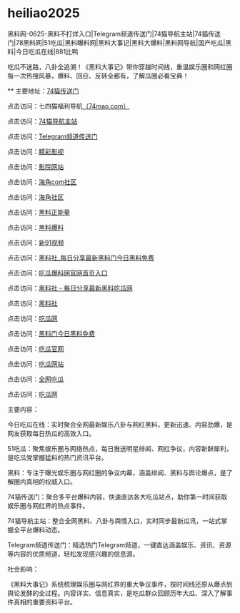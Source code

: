 # heiliao2025
黑料网-0625-黑料不打烊入口|Telegram频道传送门|74猫导航主站|74猫传送门|78黑料网|51吃瓜|黑料曝料网|黑料大事记|黑料大爆料|黑料网导航|国产吃瓜|黑料|今日吃瓜在线|881比鸭

吃瓜不迷路，八卦全追溯！《黑料大事记》带你穿越时间线，重温娱乐圈和网红圈每一次热搜风暴，爆料、回应、反转全都有，了解瓜圈必看宝典！

** 主要地址：<a href="https://74mao.com/">74猫传送门</a>

点击访问：七四猫福利导航<a href="https://74mao.com/">（74mao.com）</a>

点击访问：<a href="https://74mao.com/">74猫导航主站</a>

点击访问：<a href="https://74mao.com/">Telegram频道传送门</a>

点击访问：<a href="https://hj-216.pages.dev/">精彩影视</a>

点击访问：<a href="https://hj-218.pages.dev/">影院网站</a>

点击访问：<a href="https://hj-219.pages.dev/">海角com社区</a>

点击访问：<a href="https://hj-224.pages.dev/">海角社区</a>

点击访问：<a href="https://cg8-12.pages.dev/">黑料正能量</a>

点击访问：<a href="https://hj-143.pages.dev/">黑料爆料</a>

点击访问：<a href="https://hj-145.pages.dev/">新91视频</a>

点击访问：<a href="https://hl107.pages.dev/">黑料社_每日分享最新黑料门今日黑料免费</a>

点击访问：<a href="https://hl109.pages.dev/">吃瓜爆料网官网首页入口</a>

点击访问：<a href="https://hl111.pages.dev/">黑料社 - 每日分享最新黑料吃瓜网</a>

点击访问：<a href="https://hl110.pages.dev/">黑料社</a>

点击访问：<a href="https://hl112.pages.dev/">吃瓜网</a>

点击访问：<a href="https://hl113.pages.dev/">黑料门今日黑料免费</a>

点击访问：<a href="https://cg2-11.pages.dev/">吃瓜官网</a>

点击访问：<a href="https://cg1-11.pages.dev/">吃瓜网站</a>

点击访问：<a href="https://cg4-11.pages.dev/">全网吃瓜</a>

点击访问：<a href="https://cg3-11.pages.dev/">吃瓜网</a>

主要内容：

今日吃瓜在线：实时聚合全网最新娱乐八卦与网红黑料，更新迅速、内容劲爆，是网友获取每日热瓜的高效入口。

51吃瓜：聚焦娱乐圈与网络热点，每日推送明星绯闻、网红争议，内容新鲜犀利，是吃瓜党掌握猛料的热门资讯平台。

黑料：专注于曝光娱乐圈与网红圈的争议内幕，涵盖绯闻、黑料与舆论爆点，是了解圈内真相的权威入口。

74猫传送门：聚合多平台爆料内容，快速直达各大吃瓜站点，助你第一时间获取娱乐圈与网红界的热点事件。

74猫导航主站：整合全网黑料、八卦与舆情入口，实时同步最新瓜讯，一站式掌握全平台爆料动态。

Telegram频道传送门：精选热门Telegram频道，一键直达涵盖娱乐、资讯、资源等内容的优质频道，轻松发现感兴趣的信息源。

社会影响：

《黑料大事记》系统梳理娱乐圈与网红界的重大争议事件，按时间线还原从爆点到舆论发酵的全过程。内容详实、信息真实，是吃瓜群众回顾历年大瓜、深入了解事件真相的重要资料平台。

<span style="display:none;">[Canonical link](https://github.com/mid20250625/mid15）</span>
